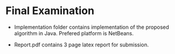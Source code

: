 # Final Examination



- Implementation folder contains implementation of the proposed algorithm in Java. Prefered platform is NetBeans.


- Report.pdf contains 3 page latex report for submission. 


